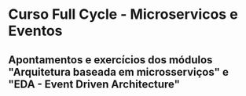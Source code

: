 # Curso Full Cycle - Microservicos e Eventos
## Apontamentos e exercícios dos módulos "Arquitetura baseada em microsserviços" e "EDA - Event Driven Architecture"